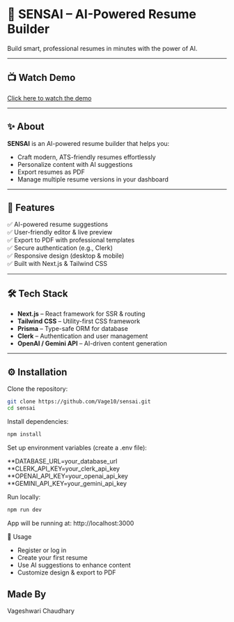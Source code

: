 # 🌟 SENSAI – AI-Powered Resume Builder

Build smart, professional resumes in minutes with the power of AI.


---

## 📺 Watch Demo

[Click here to watch the demo]([https://sensai-vage.vercel.app/])

---

## ✨ About

**SENSAI** is an AI-powered resume builder that helps you:
- Craft modern, ATS-friendly resumes effortlessly
- Personalize content with AI suggestions
- Export resumes as PDF
- Manage multiple resume versions in your dashboard

---

## 🚀 Features

✅ AI-powered resume suggestions  
✅ User-friendly editor & live preview  
✅ Export to PDF with professional templates  
✅ Secure authentication (e.g., Clerk)  
✅ Responsive design (desktop & mobile)  
✅ Built with Next.js & Tailwind CSS

---

## 🛠️ Tech Stack

- **Next.js** – React framework for SSR & routing
- **Tailwind CSS** – Utility-first CSS framework
- **Prisma** – Type-safe ORM for database
- **Clerk** – Authentication and user management
- **OpenAI / Gemini API** – AI-driven content generation

---

## ⚙️ Installation

Clone the repository:

```bash
git clone https://github.com/Vage10/sensai.git
cd sensai
```
Install dependencies:

```bash
npm install
```

Set up environment variables (create a .env file):

**DATABASE_URL=your_database_url
**CLERK_API_KEY=your_clerk_api_key
**OPENAI_API_KEY=your_openai_api_key
**GEMINI_API_KEY=your_gemini_api_key

Run locally:

```bash
npm run dev
```
App will be running at: http://localhost:3000

🧪 Usage
* Register or log in
* Create your first resume
* Use AI suggestions to enhance content
* Customize design & export to PDF

## Made By 
Vageshwari Chaudhary


